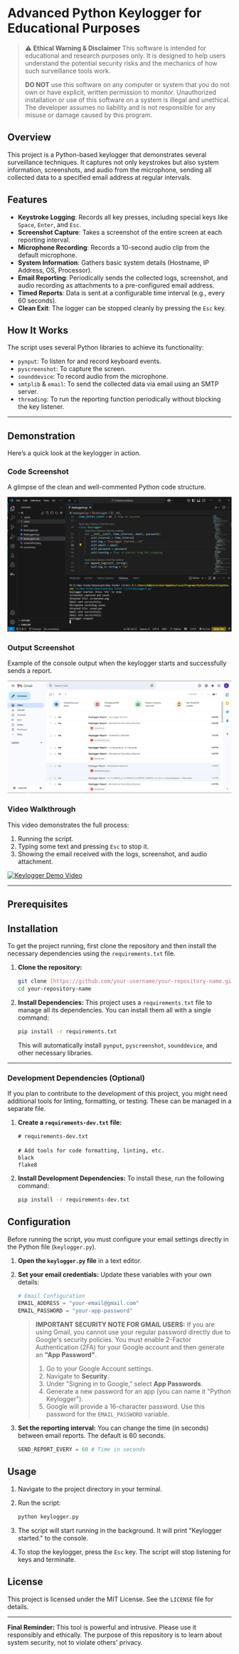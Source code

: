 # Advanced Python Keylogger for Educational Purposes

> ⚠️ **Ethical Warning & Disclaimer**
> This software is intended for educational and research purposes only. It is designed to help users understand the potential security risks and the mechanics of how such surveillance tools work.
>
> **DO NOT** use this software on any computer or system that you do not own or have explicit, written permission to monitor. Unauthorized installation or use of this software on a system is illegal and unethical. The developer assumes no liability and is not responsible for any misuse or damage caused by this program.

## Overview

This project is a Python-based keylogger that demonstrates several surveillance techniques. It captures not only keystrokes but also system information, screenshots, and audio from the microphone, sending all collected data to a specified email address at regular intervals.



## Features

* **Keystroke Logging**: Records all key presses, including special keys like `Space`, `Enter`, and `Esc`.
* **Screenshot Capture**: Takes a screenshot of the entire screen at each reporting interval.
* **Microphone Recording**: Records a 10-second audio clip from the default microphone.
* **System Information**: Gathers basic system details (Hostname, IP Address, OS, Processor).
* **Email Reporting**: Periodically sends the collected logs, screenshot, and audio recording as attachments to a pre-configured email address.
* **Timed Reports**: Data is sent at a configurable time interval (e.g., every 60 seconds).
* **Clean Exit**: The logger can be stopped cleanly by pressing the `Esc` key.

## How It Works

The script uses several Python libraries to achieve its functionality:
* `pynput`: To listen for and record keyboard events.
* `pyscreenshot`: To capture the screen.
* `sounddevice`: To record audio from the microphone.
* `smtplib` & `email`: To send the collected data via email using an SMTP server.
* `threading`: To run the reporting function periodically without blocking the key listener.

---

## Demonstration

Here’s a quick look at the keylogger in action.

### Code Screenshot
A glimpse of the clean and well-commented Python code structure.

![Code Screenshot](assets/code_screenshot.png)

### Output Screenshot
Example of the console output when the keylogger starts and successfully sends a report.

![Output Screenshot](assets/output_screenshot.png)

### Video Walkthrough
This video demonstrates the full process:
1.  Running the script.
2.  Typing some text and pressing `Esc` to stop it.
3.  Showing the email received with the logs, screenshot, and audio attachment.

[![Keylogger Demo Video](https://img.youtube.com/vi/YOUR_YOUTUBE_VIDEO_ID/0.jpg)](https://www.youtube.com/watch?v=sX4Emo-HpNU)

---

## Prerequisites

## Installation

To get the project running, first clone the repository and then install the necessary dependencies using the `requirements.txt` file.

1.  **Clone the repository:**
    ```bash
    git clone [https://github.com/your-username/your-repository-name.git](https://github.com/your-username/your-repository-name.git)
    cd your-repository-name
    ```

2.  **Install Dependencies:**
    This project uses a `requirements.txt` file to manage all its dependencies. You can install them all with a single command:
    ```bash
    pip install -r requirements.txt
    ```
    This will automatically install `pynput`, `pyscreenshot`, `sounddevice`, and other necessary libraries.

---

### Development Dependencies (Optional)

If you plan to contribute to the development of this project, you might need additional tools for linting, formatting, or testing. These can be managed in a separate file.

1.  **Create a `requirements-dev.txt` file:**
    ```
    # requirements-dev.txt

    # Add tools for code formatting, linting, etc.
    black
    flake8
    ```

2.  **Install Development Dependencies:**
    To install these, run the following command:
    ```bash
    pip install -r requirements-dev.txt
    ```
## Configuration

Before running the script, you must configure your email settings directly in the Python file (`keylogger.py`).

1.  **Open the `keylogger.py` file** in a text editor.

2.  **Set your email credentials:**
    Update these variables with your own details:
    ```python
    # Email Configuration
    EMAIL_ADDRESS = "your-email@gmail.com"
    EMAIL_PASSWORD = "your-app-password"
    ```

    > **IMPORTANT SECURITY NOTE FOR GMAIL USERS:**
    > If you are using Gmail, you cannot use your regular password directly due to Google's security policies. You must enable 2-Factor Authentication (2FA) for your Google account and then generate an **"App Password"**.
    >
    > 1. Go to your Google Account settings.
    > 2. Navigate to **Security**.
    > 3. Under "Signing in to Google," select **App Passwords**.
    > 4. Generate a new password for an app (you can name it "Python Keylogger").
    > 5. Google will provide a 16-character password. Use this password for the `EMAIL_PASSWORD` variable.
    > 

3.  **Set the reporting interval:**
    You can change the time (in seconds) between email reports. The default is 60 seconds.
    ```python
    SEND_REPORT_EVERY = 60 # Time in seconds
    ```

## Usage

1.  Navigate to the project directory in your terminal.

2.  Run the script:
    ```bash
    python keylogger.py
    ```

3.  The script will start running in the background. It will print "Keylogger started." to the console.

4.  To stop the keylogger, press the `Esc` key. The script will stop listening for keys and terminate.

## License

This project is licensed under the MIT License. See the `LICENSE` file for details.

***

**Final Reminder:** This tool is powerful and intrusive. Please use it responsibly and ethically. The purpose of this repository is to learn about system security, not to violate others' privacy.
